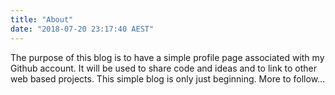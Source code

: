 ```yaml
---
title: "About"
date: "2018-07-20 23:17:40 AEST"
---
```


The purpose of this blog is to have a simple profile page associated with my Github account. It will be used to share code and ideas and to link to other web based projects. This simple blog is only just beginning. More to follow...


